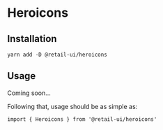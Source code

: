 # Heroicons

## Installation

`yarn add -D @retail-ui/heroicons`

## Usage

Coming soon...

Following that, usage should be as simple as:

```tsx
import { Heroicons } from '@retail-ui/heroicons'
```
